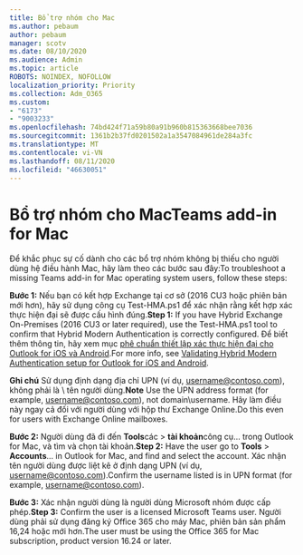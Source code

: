 ```yaml
---
title: Bổ trợ nhóm cho Mac
ms.author: pebaum
author: pebaum
manager: scotv
ms.date: 08/10/2020
ms.audience: Admin
ms.topic: article
ROBOTS: NOINDEX, NOFOLLOW
localization_priority: Priority
ms.collection: Adm_O365
ms.custom:
- "6173"
- "9003233"
ms.openlocfilehash: 74bd424f71a59b80a91b960b815363668bee7036
ms.sourcegitcommit: 1361b2b37fd0201502a1a3547084961de284a3fc
ms.translationtype: MT
ms.contentlocale: vi-VN
ms.lasthandoff: 08/11/2020
ms.locfileid: "46630051"
---
```

# <a name="teams-add-in-for-mac"></a><span data-ttu-id="bb66c-102">Bổ trợ nhóm cho Mac</span><span class="sxs-lookup"><span data-stu-id="bb66c-102">Teams add-in for Mac</span></span>

<span data-ttu-id="bb66c-103">Để khắc phục sự cố dành cho các bổ trợ nhóm không bị thiếu cho người dùng hệ điều hành Mac, hãy làm theo các bước sau đây:</span><span class="sxs-lookup"><span data-stu-id="bb66c-103">To troubleshoot a missing Teams add-in for Mac operating system users, follow these steps:</span></span>

<span data-ttu-id="bb66c-104">**Bước 1:** Nếu bạn có kết hợp Exchange tại cơ sở (2016 CU3 hoặc phiên bản mới hơn), hãy sử dụng công cụ Test-HMA.ps1 để xác nhận rằng kết hợp xác thực hiện đại sẽ được cấu hình đúng.</span><span class="sxs-lookup"><span data-stu-id="bb66c-104">**Step 1:** If you have Hybrid Exchange On-Premises (2016 CU3 or later required), use the Test-HMA.ps1 tool to confirm that Hybrid Modern Authentication is correctly configured.</span></span> <span data-ttu-id="bb66c-105">Để biết thêm thông tin, hãy xem mục [phê chuẩn thiết lập xác thực hiện đại cho Outlook for iOS và Android](https://aka.ms/AA980zq).</span><span class="sxs-lookup"><span data-stu-id="bb66c-105">For more info, see [Validating Hybrid Modern Authentication setup for Outlook for iOS and Android](https://aka.ms/AA980zq).</span></span>  

<span data-ttu-id="bb66c-106">**Ghi chú** Sử dụng định dạng địa chỉ UPN (ví dụ, [username@contoso.com](mailto:username@contoso.com)), không phải là \ tên người dùng.</span><span class="sxs-lookup"><span data-stu-id="bb66c-106">**Note** Use the UPN address format (for example, [username@contoso.com](mailto:username@contoso.com)), not domain\username.</span></span> <span data-ttu-id="bb66c-107">Hãy làm điều này ngay cả đối với người dùng với hộp thư Exchange Online.</span><span class="sxs-lookup"><span data-stu-id="bb66c-107">Do this even for users with Exchange Online mailboxes.</span></span>

<span data-ttu-id="bb66c-108">**Bước 2:** Người dùng đã đi đến **Tools**các  >  **tài khoản**công cụ... trong Outlook for Mac, và tìm và chọn tài khoản.</span><span class="sxs-lookup"><span data-stu-id="bb66c-108">**Step 2:** Have the user go to **Tools** > **Accounts**... in Outlook for Mac, and find and select the account.</span></span> <span data-ttu-id="bb66c-109">Xác nhận tên người dùng được liệt kê ở định dạng UPN (ví dụ, [username@contoso.com](mailto:username@contoso.com)).</span><span class="sxs-lookup"><span data-stu-id="bb66c-109">Confirm the username listed is in UPN format (for example, [username@contoso.com](mailto:username@contoso.com)).</span></span>

<span data-ttu-id="bb66c-110">**Bước 3:** Xác nhận người dùng là người dùng Microsoft nhóm được cấp phép.</span><span class="sxs-lookup"><span data-stu-id="bb66c-110">**Step 3:** Confirm the user is a licensed Microsoft Teams user.</span></span> <span data-ttu-id="bb66c-111">Người dùng phải sử dụng đăng ký Office 365 cho máy Mac, phiên bản sản phẩm 16,24 hoặc mới hơn.</span><span class="sxs-lookup"><span data-stu-id="bb66c-111">The user must be using the Office 365 for Mac subscription, product version 16.24 or later.</span></span>